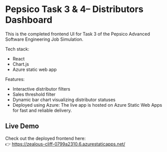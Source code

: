 # Pepsico Task 3 & 4– Distributors Dashboard

This is the completed frontend UI for Task 3 of the Pepsico Advanced Software Engineering Job Simulation.

Tech stack:
- React
- Chart.js
- Azure static web app

Features:
- Interactive distributor filters
- Sales threshold filter
- Dynamic bar chart visualizing distributor statuses
- Deployed using Azure: The live app is hosted on Azure Static Web Apps for fast and reliable delivery.

## Live Demo

Check out the deployed frontend here:  
👉 https://zealous-cliff-0799a2310.6.azurestaticapps.net/

